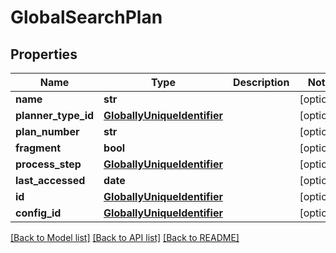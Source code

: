 # GlobalSearchPlan

## Properties
Name | Type | Description | Notes
------------ | ------------- | ------------- | -------------
**name** | **str** |  | [optional] 
**planner_type_id** | [**GloballyUniqueIdentifier**](GloballyUniqueIdentifier.md) |  | [optional] 
**plan_number** | **str** |  | [optional] 
**fragment** | **bool** |  | [optional] 
**process_step** | [**GloballyUniqueIdentifier**](GloballyUniqueIdentifier.md) |  | [optional] 
**last_accessed** | **date** |  | [optional] 
**id** | [**GloballyUniqueIdentifier**](GloballyUniqueIdentifier.md) |  | [optional] 
**config_id** | [**GloballyUniqueIdentifier**](GloballyUniqueIdentifier.md) |  | [optional] 

[[Back to Model list]](../README.md#documentation-for-models) [[Back to API list]](../README.md#documentation-for-api-endpoints) [[Back to README]](../README.md)

